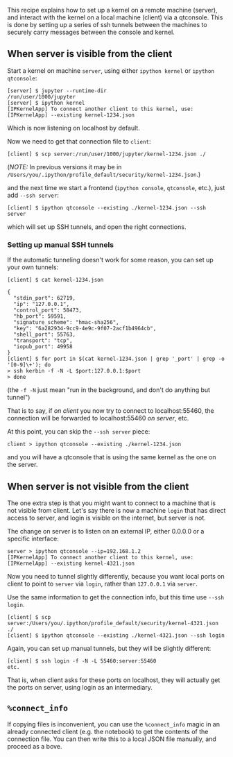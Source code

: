 This recipe explains how to set up a kernel on a remote machine (server), and interact with the kernel on a local machine (client) via a qtconsole. This is done by setting up a series of ssh tunnels between the machines to securely carry messages between the console and kernel. 

## When server is visible from the client

Start a kernel on machine `server`, using either `ipython kernel` or `ipython qtconsole`:

    [server] $ jupyter --runtime-dir
    /run/user/1000/jupyter
    [server] $ ipython kernel
    [IPKernelApp] To connect another client to this kernel, use:
    [IPKernelApp] --existing kernel-1234.json

Which is now listening on localhost by default. 

Now we need to get that connection file to `client`:

    [client] $ scp server:/run/user/1000/jupyter/kernel-1234.json ./

(*NOTE:* In previous versions it may be in `/Users/you/.ipython/profile_default/security/kernel-1234.json`.)

and the next time we start a frontend (`ipython console`, `qtconsole`, etc.), just add `--ssh server`:

    [client] $ ipython qtconsole --existing ./kernel-1234.json --ssh server

which will set up SSH tunnels, and open the right connections.


### Setting up manual SSH tunnels

If the automatic tunneling doesn't work for some reason, you can set up your own tunnels:

    [client] $ cat kernel-1234.json

    {
      "stdin_port": 62719, 
      "ip": "127.0.0.1", 
      "control_port": 58473, 
      "hb_port": 59591, 
      "signature_scheme": "hmac-sha256", 
      "key": "6a282934-9cc9-4e9c-9f07-2acf1b4964cb", 
      "shell_port": 55763, 
      "transport": "tcp", 
      "iopub_port": 49958
    }
    [client] $ for port in $(cat kernel-1234.json | grep '_port' | grep -o '[0-9]\+'); do
    > ssh kerbin -f -N -L $port:127.0.0.1:$port
    > done

(the `-f -N` just mean "run in the background, and don't do anything but tunnel")

That is to say, if *on client* you now try to connect to localhost:55460, the connection will be forwarded to localhost:55460 *on server*, etc.

At this point, you can skip the `--ssh server` piece:

    client > ipython qtconsole --existing ./kernel-1234.json

and you will have a qtconsole that is using the same kernel as the one on the server.

## When server is not visible from the client

The one extra step is that you might want to connect to a machine that is not visible from client.  Let's say there is now a machine `login` that has direct access to server, and login is visible on the internet, but server is not.

The change on server is to listen on an external IP, either 0.0.0.0 or a specific interface:

    server > ipython qtconsole --ip=192.168.1.2
    [IPKernelApp] To connect another client to this kernel, use:
    [IPKernelApp] --existing kernel-4321.json

Now you need to tunnel slightly differently, because you want local ports on client to point to `server` via `login`, rather than `127.0.0.1` via `server`.

Use the same information to get the connection info, but this time use `--ssh login`.

    [client] $ scp server:/Users/you/.ipython/profile_default/security/kernel-4321.json ./
    [client] $ ipython qtconsole --existing ./kernel-4321.json --ssh login

Again, you can set up manual tunnels, but they will be slightly different:

    [client] $ ssh login -f -N -L 55460:server:55460
    etc.

That is, when client asks for these ports on localhost, they will actually get the ports on server, using login as an intermediary.


## `%connect_info`

If copying files is inconvenient, you can use the `%connect_info` magic in an already connected client (e.g. the notebook) to get the contents of the connection file.  You can then write this to a local JSON file manually, and proceed as a bove.